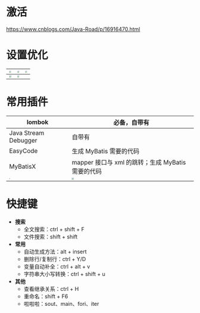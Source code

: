 # 激活

https://www.cnblogs.com/Java-Road/p/16916470.html

# 设置优化

| <img src="D:\ImageA\20231008105443.png" style="zoom:33%;" /> | <img src="D:\ImageA\20231008105532.png" style="zoom:30%;" /> | <img src="D:\ImageA\20231008105550.png" style="zoom:33%;" /> |
| ------------------------------------------------------------ | ------------------------------------------------------------ | ------------------------------------------------------------ |
| <img src="D:\ImageA\20231008105606.png" style="zoom:35%;" /> | <img src="D:\ImageA\20231008105623.png" style="zoom:33%;" /> |                                                              |

# 常用插件

| lombok                                                       | 必备，自带有                                                 |
| ------------------------------------------------------------ | ------------------------------------------------------------ |
| Java Stream Debugger                                         | 自带有                                                       |
| EasyCode                                                     | 生成 MyBatis 需要的代码                                      |
| MyBatisX                                                     | mapper 接口与 xml 的跳转；生成 MyBatis 需要的代码            |
| <img src="D:\ImageA\20231008105637.png" style="zoom:15%;" /> | <img src="D:\ImageA\20231008105656.png" style="zoom:33%;" /> |

# 快捷键

- **搜索**
  - 全文搜索：ctrl + shift + F
  - 文件搜索：shift + shift
- **常用**
  - 自动生成方法：alt + insert
  - 删除行/复制行：ctrl + Y/D
  - 变量自动补全：ctrl + alt + v
  - 字符串大小写转换：ctrl + shift + u
- **其他**
  - 查看继承关系：ctrl + H
  - 重命名：shift + F6
  - 啦啦啦：sout、main、fori、iter